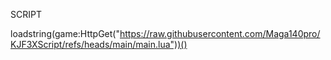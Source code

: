 SCRIPT

loadstring(game:HttpGet("https://raw.githubusercontent.com/Maga140pro/KJF3XScript/refs/heads/main/main.lua"))()
